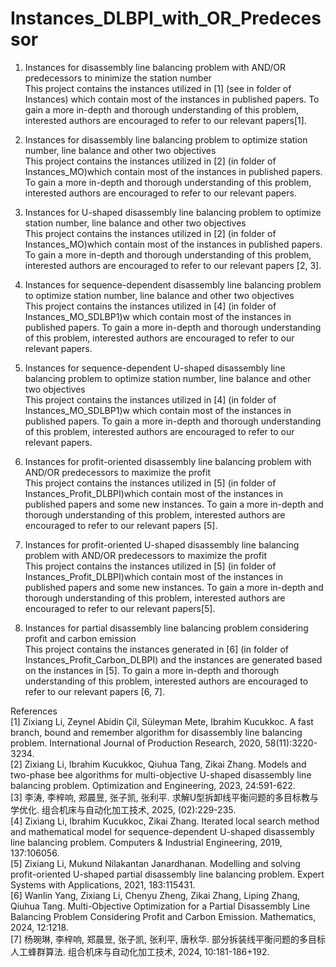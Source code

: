 # Instances_DLBPI_with_OR_Predecessor
1)	Instances for disassembly line balancing problem with AND/OR predecessors to minimize the station number  
This project contains the instances utilized in [1] (see in folder of Instances) which contain most of the instances in published papers. To gain a more in-depth and thorough understanding of this problem, interested authors are encouraged to refer to our relevant papers[1].   

2)	Instances for disassembly line balancing problem to optimize station number, line balance and other two objectives  
This project contains the instances utilized in [2] (in folder of Instances_MO)which contain most of the instances in published papers. To gain a more in-depth and thorough understanding of this problem, interested authors are encouraged to refer to our relevant papers.   

3)	Instances for U-shaped disassembly line balancing problem to optimize station number, line balance and other two objectives  
This project contains the instances utilized in [2] (in folder of Instances_MO)which contain most of the instances in published papers. To gain a more in-depth and thorough understanding of this problem, interested authors are encouraged to refer to our relevant papers [2, 3].   

4)	Instances for sequence-dependent disassembly line balancing problem to optimize station number, line balance and other two objectives  
This project contains the instances utilized in [4] (in folder of Instances_MO_SDLBP1)w which contain most of the instances in published papers. To gain a more in-depth and thorough understanding of this problem, interested authors are encouraged to refer to our relevant papers.   

5)	Instances for sequence-dependent U-shaped disassembly line balancing problem to optimize station number, line balance and other two objectives  
This project contains the instances utilized in [4] (in folder of Instances_MO_SDLBP1)w which contain most of the instances in published papers. To gain a more in-depth and thorough understanding of this problem, interested authors are encouraged to refer to our relevant papers.  

6)	Instances for profit-oriented disassembly line balancing problem with AND/OR predecessors to maximize the profit  
This project contains the instances utilized in [5] (in folder of Instances_Profit_DLBPI)which contain most of the instances in published papers and some new instances. To gain a more in-depth and thorough understanding of this problem, interested authors are encouraged to refer to our relevant papers [5].   

7)	Instances for profit-oriented U-shaped disassembly line balancing problem with AND/OR predecessors to maximize the profit  
This project contains the instances utilized in [5] (in folder of Instances_Profit_DLBPI)which contain most of the instances in published papers and some new instances. To gain a more in-depth and thorough understanding of this problem, interested authors are encouraged to refer to our relevant papers[5].   

8)	Instances for partial disassembly line balancing problem considering profit and carbon emission  
This project contains the instances generated in [6] (in folder of Instances_Profit_Carbon_DLBPI) and the instances are generated based on the instances in [5]. To gain a more in-depth and thorough understanding of this problem, interested authors are encouraged to refer to our relevant papers [6, 7].   

References  
[1] Zixiang Li, Zeynel Abidin Çil, Süleyman Mete, Ibrahim Kucukkoc. A fast branch, bound and remember algorithm for disassembly line balancing problem. International Journal of Production Research, 2020, 58(11):3220-3234.  
[2] Zixiang Li, Ibrahim Kucukkoc, Qiuhua Tang, Zikai Zhang. Models and two-phase bee algorithms for multi-objective U-shaped disassembly line balancing problem. Optimization and Engineering, 2023, 24:591-622.  
[3] 李涛, 李梓响, 郑晨昱, 张子凯, 张利平. 求解U型拆卸线平衡问题的多目标教与学优化. 组合机床与自动化加工技术, 2025, (02):229-235.  
[4] Zixiang Li, Ibrahim Kucukkoc, Zikai Zhang. Iterated local search method and mathematical model for sequence-dependent U-shaped disassembly line balancing problem. Computers & Industrial Engineering, 2019, 137:106056.  
[5] Zixiang Li, Mukund Nilakantan Janardhanan. Modelling and solving profit-oriented U-shaped partial disassembly line balancing problem. Expert Systems with Applications, 2021, 183:115431.  
[6] Wanlin Yang, Zixiang Li, Chenyu Zheng, Zikai Zhang, Liping Zhang, Qiuhua Tang. Multi-Objective Optimization for a Partial Disassembly Line Balancing Problem Considering Profit and Carbon Emission. Mathematics, 2024, 12:1218.  
[7] 杨琬琳, 李梓响, 郑晨昱, 张子凯, 张利平, 唐秋华. 部分拆装线平衡问题的多目标人工蜂群算法. 组合机床与自动化加工技术, 2024, 10:181-186+192.  




